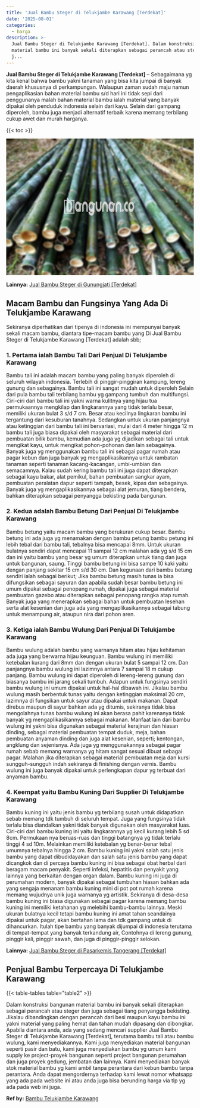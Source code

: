 ```yaml
---
title: 'Jual Bambu Steger di Telukjambe Karawang [Terdekat]'
date: '2025-08-01'
categories:
  - harga
description: >-
  Jual Bambu Steger di Telukjambe Karawang [Terdekat]. Dalam konstruksi bangunan
  material bambu ini banyak sekali diterapkan sebagai perancah atau steger dan
  j...
---
```


**Jual Bambu Steger di Telukjambe Karawang \[Terdekat\]** – Sebagaimana yg kita kenal bahwa bambu yakni tanaman yang bisa kita jumpai di banyak daerah khususnya di perkampungan. Walaupun zaman sudah maju namun pengaplikasian bahan material bambu s/d hari ini tidak sepi dari penggunanya malah bahan material bambu ialah material yang banyak dipakai oleh penduduk indonesia selain dari kayu. Selain dari gampang diperoleh, bambu juga menjadi alternatif terbaik karena memang terbilang cukup awet dan murah harganya.

{{< toc >}}

![Jual Bambu Steger di Telukjambe Karawang [Terdekat]](/images/jual-bambu-tali-18.png)

**Lainnya:** [Jual Bambu Steger di Gunungjati \[Terdekat\]](https://bambu.bangunan.co/jual-bambu-steger-di-gunungjati-terdekat/)

## Macam Bambu dan Fungsinya Yang Ada Di Telukjambe Karawang

Sekiranya diperhatikan dari tipenya di indonesia ini mempunyai banyak sekali macam bambu, diantara tipe-macam bambu yang Di Jual Bambu Steger di Telukjambe Karawang \[Terdekat\] adalah sbb;

### 1\. Pertama ialah Bambu Tali Dari Penjual Di Telukjambe Karawang

Bambu tali ini adalah macam bambu yang paling banyak diperoleh di seluruh wilayah indonesia. Terlebih di pinggir-pinggiran kampung, lereng gunung dan sebagainya. Bambu tali ini sangat mudah untuk diperoleh Selain dari pula bambu tali terbilang bambu yg gampang tumbuh dan multifungsi. Ciri-ciri dari bambu tali ini yakni warna kulitnya yang hijau tua permukaannya mengkilap dan lingkarannya yang tidak terlalu besar, memiliki ukuran bulat 3 s/d 7 cm. Besar atau kecilnya lingkaran bambu ini tergantung dari kesuburan tanahnya. Sedangkan untuk ukuran panjangnya atau ketinggian dari bambu tali ini bervariasi, mulai dari 4 meter hingga 12 m bambu tali juga biasa dipakai oleh masyarakat sebagai material dari pembuatan bilik bambu, kemudian ada juga yg dijadikan sebagai tali untuk mengikat kayu, untuk mengikat pohon-pohonan dan lain sebagainya. Banyak juga yg menggunakan bambu tali ini sebagai pagar rumah atau pagar kebun dan juga banyak yg mengaplikasikannya untuk rambatan tanaman seperti tanaman kacang-kacangan, umbi-umbian dan semacamnya. Kalau sudah kering bambu tali ini juga dapat diterapkan sebagai kayu bakar, alat pemikul, bahan pembuatan sangkar ayam, pembuatan peralatan dapur seperti tampah, besek, kipas dan sebagainya. Banyak juga yg mengaplikasikannya sebagai alat jemuran, tiang bendera, bahkan diterapkan sebagai penyangga bekisting pada bangunan.

### 2\. Kedua adalah Bambu Betung Dari Penjual Di Telukjambe Karawang

Bambu betung yaitu macam bambu yang berukuran cukup besar. Bambu betung ini ada juga yg menamakan dengan bambu petung bambu petung ini lebih tebal dari bambu tali, tebalnya bisa mencapai 8mm. Untuk ukuran bulatnya sendiri dapat mencapai 11 sampai 12 cm malahan ada yg s/d 15 cm dan ini yaitu bambu yang besar yg umum diterapkan untuk tiang dan juga untuk bangunan, saung. Tinggi bambu betung ini bisa sampe 10 kaki yaitu dengan panjang sekitar 15 cm s/d 30 cm. Dan kegunaan dari bambu betung sendiri ialah sebagai berikut; Jika bambu betung masih tunas ia bisa difungsikan sebagai sayuran dan apabila sudah besar bambu betung ini umum dipakai sebagai penopang rumah, dipakai juga sebagai material pembuatan gazebo atau diterapkan sebagai penopang rangka atap rumah. Banyak juga yang menerapkan sebagai bahan untuk pembuatan lesehan serta alat kesenian dan juga ada yang mengaplikasikannya sebagai tabung untuk menampung air, ataupun nira dari pohon aren.

### 3\. Ketiga ialah Bambu Wulung Dari Penjual Di Telukjambe Karawang

Bambu wulung adalah bambu yang warnanya hitam atau hijau kehitaman ada juga yang berwarna hijau keunguan. Bambu wulung ini memiliki ketebalan kurang dari 8mm dan dengan ukuran bulat 5 sampai 12 cm. Dan panjangnya bambu wulung ini lazimnya antara 7 sampai 18 m cukup panjang. Bambu wulung ini dapat diperoleh di lereng-lereng gunung dan biasanya bambu ini jarang sekali tumbuh. Adapun untuk fungsinya sendiri bambu wulung ini umum dipakai untuk hal-hal dibawah ini. Jikalau bambu wulung masih berbentuk tunas yaitu dengan ketinggian maksimal 20 cm, lazimnya di fungsikan untuk sayur atau dipakai untuk makanan. Dapat direbus maupun di sayur bahkan ada yg ditumis, sekiranya tidak bisa mengolahnya tunas bambu wulung ini akan berasa pahit karenanya tidak banyak yg mengaplikasikannya sebagai makanan. Manfaat lain dari bambu wulung ini yakni bisa digunakan sebagai material kerajinan dan hiasan dinding, sebagai material pembuatan tempat duduk, meja, bahan pembuatan anyaman dinding dan juga alat kesenian, seperti; kentongan, angklung dan sejenisnya. Ada juga yg menggunakannya sebagai pagar rumah sebab memang warnanya yg hitam sangat sesuai dibuat sebagai pagar. Malahan jika diterapkan sebagai material pembuatan meja dan kursi sungguh-sungguh indah sekiranya di finishing dengan vernis. Bambu wulung ini juga banyak dipakai untuk perlengkapan dapur yg terbuat dari anyaman bambu.

### 4\. Keempat yaitu Bambu Kuning Dari Supplier Di Telukjambe Karawang

Bambu kuning ini yaitu jenis bambu yg terbilang susah untuk didapatkan sebab memang tdk tumbuh di seluruh tempat. Juga yang fungsinya tidak terlalu bisa diandalkan yakni tidak banyak digunakan oleh masyarakat luas. Ciri-ciri dari bambu kuning ini yaitu lingkarannya yg kecil kurang lebih 5 sd 8cm. Permukaan nya beruas-ruas dan tinggi batangnya yg tidak terlalu tinggi 4 sd 10m. Melainkan memiliki ketebalan yg benar-benar tebal umumnya tebalnya hingga 2 cm. Bambu kuning ini yakni salah satu jenis bambu yang dapat dibudidayakan dan salah satu jenis bambu yang dapat dicangkok dan di percaya bambu kuning ini bisa sebagai obat herbal dari beragam macam penyakit. Seperti infeksi, hepatitis dan penyakit yang lainnya yang berkaitan dengan organ dalam. Bambu kuning ini juga di perumahan modern, banyak dipakai sebagai tumbuhan hiasan bahkan ada yang sengaja menanam bambu kuning mini di pot pot rumah karena memang wujudnya unik juga warnanya yg artistik. Sekiranya di desa-desa bambu kuning ini biasa digunakan sebagai pagar karena memang bambu kuning ini memiliki ketahanan yg melebihi bambu-bambu lainnya. Meski ukuran bulatnya kecil tetapi bambu kuning ini amat tahan seandainya dipakai untuk pagar, akan bertahan lama dan tdk gampang untuk di dihancurkan. Itulah tipe bambu yang banyak dijumpai di indonesia terutama di tempat-tempat yang banyak terkandung air, Contohnya di lereng gunung, pinggir kali, pinggir sawah, dan juga di pinggir-pinggir selokan.

**Lainnya:** [Jual Bambu Steger di Pasarkemis Tangerang \[Terdekat\]](https://bambu.bangunan.co/jual-bambu-steger-di-pasarkemis-tangerang-terdekat/)

## Penjual Bambu Terpercaya Di Telukjambe Karawang

{{< table-tables table="table2" >}}

Dalam konstruksi bangunan material bambu ini banyak sekali diterapkan sebagai perancah atau steger dan juga sebagai tiang penyangga bekisting. Jikalau dibandingkan dengan perancah dari besi maupun kayu bambu ini yakni material yang paling hemat dan tahan mudah dipasang dan dibongkar. Apabila diantara anda, ada yang sedang mencari supplier Jual Bambu Steger di Telukjambe Karawang \[Terdekat\], terutama bambu tali atau bambu wulung, kami menyediakannya. Kami juga menyediakan material bangunan seperti pasir dan batu, kami juga menyediakan bambu yg umum kami supply ke project-proyek bangunan seperti project bangunan perumahan dan juga proyek gedung, jembatan dan lainnya. Kami menyediakan banyak stok material bambu yg kami ambil tanpa perantara dari kebun bambu tanpa perantara. Anda dapat mengordernya terhadap kami lewat nomor whatsapp yang ada pada website ini atau anda juga bisa berunding harga via tlp yg ada pada web ini juga.

**Ref by:** [Bambu Telukjambe Karawang](https://id.wikipedia.org/wiki/Bambu)
